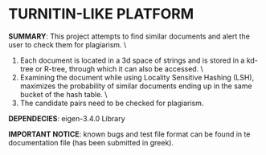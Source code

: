 # TURNITIN-LIKE PLATFORM
**SUMMARY**: This project attempts to find similar documents and alert the user to check them for plagiarism. \
1. Each document is located in a 3d space of strings and is stored in a kd-tree or R-tree, through which it can also be accessed. \
2. Examining the document while using Locality Sensitive Hashing (LSH), maximizes the probability of similar documents ending up in the same bucket of the hash table. \
3. The candidate pairs need to be checked for plagiarism.

**DEPENDECIES**: eigen-3.4.0 Library  

**IMPORTANT NOTICE**: known bugs and test file format can be found in te documentation file (has been submitted in greek).
